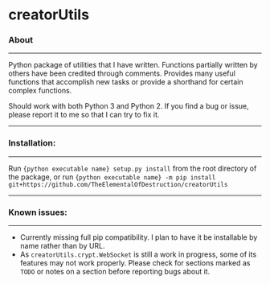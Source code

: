 # creatorUtils
### About

____

Python package of utilities that I have written. Functions partially written by
others have been credited through comments. Provides many useful functions that
accomplish new tasks or provide a shorthand for certain complex functions.

Should work with both Python 3 and Python 2. If you find a bug or issue, please
report it to me so that I can try to fix it.

____

### Installation:

____

Run `{python executable name} setup.py install` from the root directory of the
package, or run `{python executable name} -m pip install git+https://github.com/TheElementalOfDestruction/creatorUtils`

____

### Known issues:

____

* Currently missing full pip compatibility. I plan to have it be installable by name rather than by URL.
* As `creatorUtils.crypt.WebSocket` is still a work in progress, some of its features may not work properly. Please check for sections marked as `TODO` or notes on a section before reporting bugs about it.
